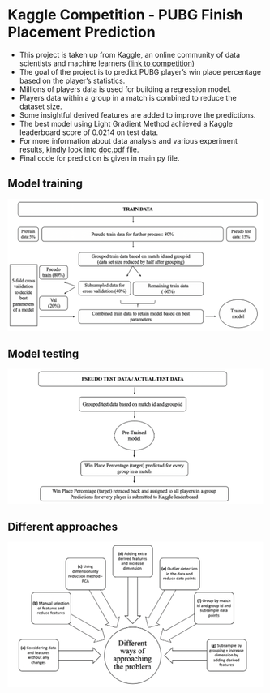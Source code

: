 # Kaggle Competition - PUBG Finish Placement Prediction



- This project is taken up from Kaggle, an online community of data scientists and machine learners ([link to competition](https://www.kaggle.com/c/pubg-finish-placement-prediction))
- The goal of the project is to predict PUBG player’s win place percentage based on the player’s statistics.
- Millions of players data is used for building a regression model.
- Players data within a group in a match is combined to reduce the dataset size.
- Some insightful derived features are added to improve the predictions.
- The best model using Light Gradient Method achieved a Kaggle leaderboard score of 0.0214 on test data.
- For more information about data analysis and various experiment results, kindly look into [doc.pdf](https://github.com/mcabinaya/Kaggle-PUBG-Finish-Placement-Prediction/blob/master/doc.pdf) file. 
- Final code for prediction is given in main.py file.

## Model training

![model-1](./helpers/flowchart1.png)

## Model testing

![model-1](./helpers/flowchart2.png)

## Different approaches

![model-1](./helpers/methods.png)
